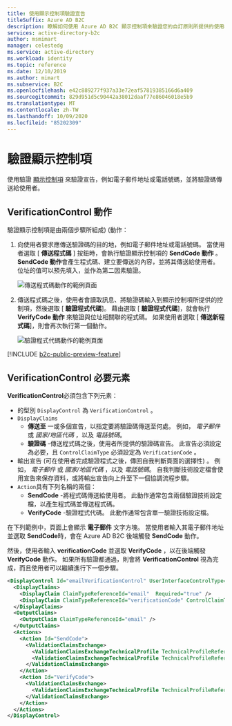 ```yaml
---
title: 使用顯示控制項驗證宣告
titleSuffix: Azure AD B2C
description: 瞭解如何使用 Azure AD B2C 顯示控制項來驗證您的自訂原則所提供的使用者旅程中的宣告。
services: active-directory-b2c
author: msmimart
manager: celestedg
ms.service: active-directory
ms.workload: identity
ms.topic: reference
ms.date: 12/10/2019
ms.author: mimart
ms.subservice: B2C
ms.openlocfilehash: e42c889277f937a33e72eaf57819385166d6a409
ms.sourcegitcommit: 829d951d5c90442a38012daaf77e86046018e5b9
ms.translationtype: MT
ms.contentlocale: zh-TW
ms.lasthandoff: 10/09/2020
ms.locfileid: "85202309"
---
```

# <a name="verification-display-control"></a>驗證顯示控制項

使用驗證 [顯示控制項](display-controls.md) 來驗證宣告，例如電子郵件地址或電話號碼，並將驗證碼傳送給使用者。

## <a name="verificationcontrol-actions"></a>VerificationControl 動作

驗證顯示控制項是由兩個步驟所組成)  (動作：

1. 向使用者要求應傳送驗證碼的目的地，例如電子郵件地址或電話號碼。 當使用者選取 [ **傳送程式碼** ] 按鈕時，會執行驗證顯示控制項的 **SendCode 動作** 。 **SendCode 動作**會產生程式碼、建立要傳送的內容，並將其傳送給使用者。 位址的值可以預先填入，並作為第二因素驗證。

    ![傳送程式碼動作的範例頁面](media/display-control-verification/display-control-verification-email-action-01.png)

1. 傳送程式碼之後，使用者會讀取訊息、將驗證碼輸入到顯示控制項所提供的控制項，然後選取 [ **驗證程式代碼**]。 藉由選取 [ **驗證程式代碼**]，就會執行 **VerifyCode 動作** 來驗證與位址相關聯的程式碼。 如果使用者選取 [ **傳送新程式碼**]，則會再次執行第一個動作。

    ![驗證程式代碼動作的範例頁面](media/display-control-verification/display-control-verification-email-action-02.png)

[!INCLUDE [b2c-public-preview-feature](../../includes/active-directory-b2c-public-preview.md)]

## <a name="verificationcontrol-required-elements"></a>VerificationControl 必要元素

**VerificationControl**必須包含下列元素：

- 的型別 `DisplayControl` 為 `VerificationControl` 。
- `DisplayClaims`
  - **傳送至** 一或多個宣告，以指定要將驗證碼傳送至何處。 例如， *電子郵件* 或 *國家/地區代碼* ，以及 *電話號碼*。
  - **驗證碼** -傳送程式碼之後，使用者所提供的驗證碼宣告。 此宣告必須設定為必要，且 `ControlClaimType` 必須設定為 `VerificationCode` 。
- 輸出宣告 (可在使用者完成驗證程式之後，傳回自我判斷頁面的選擇性) 。 例如， *電子郵件* 或 *國家/地區代碼* ，以及 *電話號碼*。 自我判斷技術設定檔會使用宣告來保存資料，或將輸出宣告向上升至下一個協調流程步驟。
- `Action`具有下列名稱的兩個：
  - **SendCode** -將程式碼傳送給使用者。 此動作通常包含兩個驗證技術設定檔，以產生程式碼並傳送程式碼。
  - **VerifyCode** -驗證程式代碼。 此動作通常包含單一驗證技術設定檔。

在下列範例中，頁面上會顯示 **電子郵件** 文字方塊。 當使用者輸入其電子郵件地址並選取 **SendCode**時，會在 Azure AD B2C 後端觸發 **SendCode** 動作。

然後，使用者輸入 **verificationCode** 並選取 **VerifyCode** ，以在後端觸發 **VerifyCode** 動作。 如果所有驗證都通過，則會將 **VerificationControl** 視為完成，而且使用者可以繼續進行下一個步驟。

```xml
<DisplayControl Id="emailVerificationControl" UserInterfaceControlType="VerificationControl">
  <DisplayClaims>
    <DisplayClaim ClaimTypeReferenceId="email"  Required="true" />
    <DisplayClaim ClaimTypeReferenceId="verificationCode" ControlClaimType="VerificationCode" Required="true" />
  </DisplayClaims>
  <OutputClaims>
    <OutputClaim ClaimTypeReferenceId="email" />
  </OutputClaims>
  <Actions>
    <Action Id="SendCode">
      <ValidationClaimsExchange>
        <ValidationClaimsExchangeTechnicalProfile TechnicalProfileReferenceId="GenerateOtp" />
        <ValidationClaimsExchangeTechnicalProfile TechnicalProfileReferenceId="SendGrid" />
      </ValidationClaimsExchange>
    </Action>
    <Action Id="VerifyCode">
      <ValidationClaimsExchange>
        <ValidationClaimsExchangeTechnicalProfile TechnicalProfileReferenceId="VerifyOtp" />
      </ValidationClaimsExchange>
    </Action>
  </Actions>
</DisplayControl>
```
